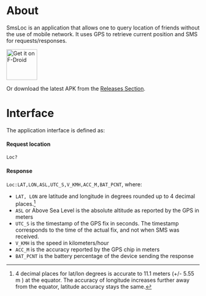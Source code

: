 # About

SmsLoc is an application that allows one to query location of friends without the use of mobile network. It uses GPS to retrieve current position and SMS for requests/responses.

[<img src="https://fdroid.gitlab.io/artwork/badge/get-it-on.png"
     alt="Get it on F-Droid"
     height="80">](https://f-droid.org/packages/io.github.wandomium.smsloc/)

Or download the latest APK from the [Releases Section](https://github.com/wandomium/SmsLoc/releases/latest).

# Interface
The application interface is defined as:

#### Request location
`Loc?`
#### Response
`Loc:LAT,LON,ASL,UTC_S,V_KMH,ACC_M,BAT_PCNT`, where:
- `LAT, LON` are latitude and longitude in degrees rounded up to 4 decimal places.[^1]
- `ASL` or Above Sea Level is the absolute altitude as reported by the GPS in meters
- `UTC_S` is the timestamp of the GPS fix in seconds. The timestamp corresponds to the time of the actual fix, and not when SMS was received.
- `V_KMH` is the speed in kilometers/hour
- `ACC_M` is the accuracy reported by the GPS chip in meters
- `BAT_PCNT` is the battery percentage of the device sending the response

[^1]: 4 decimal places for lat/lon degrees is accurate to 11.1 meters (+/- 5.55 m ) at the equator. The accuracy of longitude increases further away from the equator, latitude accuracy stays the same.
